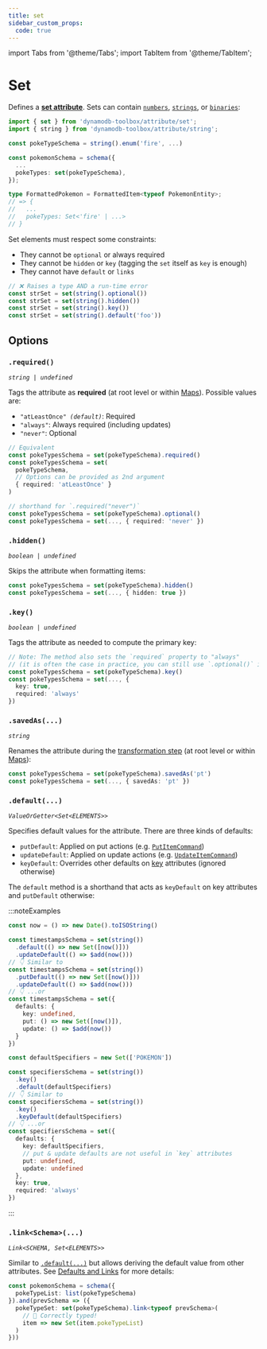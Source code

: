 ```yaml
---
title: set
sidebar_custom_props:
  code: true
---
```


import Tabs from '@theme/Tabs';
import TabItem from '@theme/TabItem';

# Set

Defines a [**set attribute**](https://docs.aws.amazon.com/amazondynamodb/latest/developerguide/HowItWorks.NamingRulesDataTypes.html#HowItWorks.DataTypes). Sets can contain [`numbers`](../6-number/index.md), [`strings`](../7-string/index.md), or [`binaries`](../8-binary/index.md):

```ts
import { set } from 'dynamodb-toolbox/attribute/set';
import { string } from 'dynamodb-toolbox/attribute/string';

const pokeTypeSchema = string().enum('fire', ...)

const pokemonSchema = schema({
  ...
  pokeTypes: set(pokeTypeSchema),
});

type FormattedPokemon = FormattedItem<typeof PokemonEntity>;
// => {
//   ...
//   pokeTypes: Set<'fire' | ...>
// }
```

Set elements must respect some constraints:

- They cannot be `optional` or always required
- They cannot be `hidden` or `key` (tagging the `set` itself as `key` is enough)
- They cannot have `default` or `links`

```ts
// ❌ Raises a type AND a run-time error
const strSet = set(string().optional())
const strSet = set(string().hidden())
const strSet = set(string().key())
const strSet = set(string().default('foo'))
```

## Options

### `.required()`

<p style={{ marginTop: '-15px' }}><i><code>string | undefined</code></i></p>

Tags the attribute as **required** (at root level or within [Maps](../11-map/index.md)). Possible values are:

- <code>"atLeastOnce" <i>(default)</i></code>: Required
- `"always"`: Always required (including updates)
- `"never"`: Optional

```ts
// Equivalent
const pokeTypesSchema = set(pokeTypeSchema).required()
const pokeTypesSchema = set(
  pokeTypeSchema,
  // Options can be provided as 2nd argument
  { required: 'atLeastOnce' }
)

// shorthand for `.required("never")`
const pokeTypesSchema = set(pokeTypeSchema).optional()
const pokeTypesSchema = set(..., { required: 'never' })
```

### `.hidden()`

<p style={{ marginTop: '-15px' }}><i><code>boolean | undefined</code></i></p>

Skips the attribute when formatting items:

```ts
const pokeTypesSchema = set(pokeTypeSchema).hidden()
const pokeTypesSchema = set(..., { hidden: true })
```

### `.key()`

<p style={{ marginTop: '-15px' }}><i><code>boolean | undefined</code></i></p>

Tags the attribute as needed to compute the primary key:

```ts
// Note: The method also sets the `required` property to "always"
// (it is often the case in practice, you can still use `.optional()` if needed)
const pokeTypesSchema = set(pokeTypeSchema).key()
const pokeTypesSchema = set(..., {
  key: true,
  required: 'always'
})
```

### `.savedAs(...)`

<p style={{ marginTop: '-15px' }}><i><code>string</code></i></p>

Renames the attribute during the [transformation step](../14-actions/1-parse.md) (at root level or within [Maps](../11-map/index.md)):

```ts
const pokeTypesSchema = set(pokeTypeSchema).savedAs('pt')
const pokeTypesSchema = set(..., { savedAs: 'pt' })
```

### `.default(...)`

<p style={{ marginTop: '-15px' }}><i><code>ValueOrGetter&lt;Set&lt;ELEMENTS&gt;&gt;</code></i></p>

Specifies default values for the attribute. There are three kinds of defaults:

- `putDefault`: Applied on put actions (e.g. [`PutItemCommand`](../../3-entities/3-actions/2-put-item/index.md))
- `updateDefault`: Applied on update actions (e.g. [`UpdateItemCommand`](../../3-entities/3-actions/3-update-item/index.md))
- `keyDefault`: Overrides other defaults on [key](#key) attributes (ignored otherwise)

The `default` method is a shorthand that acts as `keyDefault` on key attributes and `putDefault` otherwise:

:::noteExamples

<Tabs>
<TabItem value="put-update" label="Put/Update">

```ts
const now = () => new Date().toISOString()

const timestampsSchema = set(string())
  .default(() => new Set([now()]))
  .updateDefault(() => $add(now()))
// 👇 Similar to
const timestampsSchema = set(string())
  .putDefault(() => new Set([now()]))
  .updateDefault(() => $add(now()))
// 👇 ...or
const timestampsSchema = set({
  defaults: {
    key: undefined,
    put: () => new Set([now()]),
    update: () => $add(now())
  }
})
```

</TabItem>
<TabItem value="key" label="Key">

```ts
const defaultSpecifiers = new Set(['POKEMON'])

const specifiersSchema = set(string())
  .key()
  .default(defaultSpecifiers)
// 👇 Similar to
const specifiersSchema = set(string())
  .key()
  .keyDefault(defaultSpecifiers)
// 👇 ...or
const specifiersSchema = set({
  defaults: {
    key: defaultSpecifiers,
    // put & update defaults are not useful in `key` attributes
    put: undefined,
    update: undefined
  },
  key: true,
  required: 'always'
})
```

</TabItem>
</Tabs>

:::

### `.link<Schema>(...)`

<p style={{ marginTop: '-15px' }}><i><code>Link&lt;SCHEMA, Set&lt;ELEMENTS&gt;&gt;</code></i></p>

Similar to [`.default(...)`](#default) but allows deriving the default value from other attributes. See [Defaults and Links](../3-defaults-and-links/index.md) for more details:

```ts
const pokemonSchema = schema({
  pokeTypeList: list(pokeTypeSchema)
}).and(prevSchema => ({
  pokeTypeSet: set(pokeTypeSchema).link<typeof prevSchema>(
    // 🙌 Correctly typed!
    item => new Set(item.pokeTypeList)
  )
}))
```
